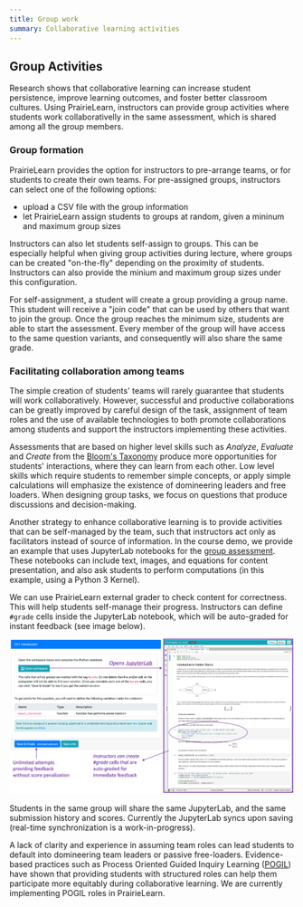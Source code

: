 ```yaml
---
title: Group work
summary: Collaborative learning activities
---
```


## Group Activities

Research shows that collaborative learning can increase student persistence, improve learning outcomes, and foster better classroom cultures. Using PrairieLearn, instructors can provide group activities where students work collaborativelly in the same assessment, which is shared among all the group members.

### Group formation

PrairieLearn provides the option for instructors to pre-arrange teams, or for students to create their own teams. For pre-assigned groups, instructors can select one of the following options:

- upload a CSV file with the group information
- let PrairieLearn assign students to groups at random, given a mininum and maximum group sizes

Instructors can also let students self-assign to groups. This can be especially helpful when giving group activities during lecture, where groups can be created "on-the-fly" depending on the proximity of students. Instructors can also provide the minium and maximum group sizes under this configuration.

For self-assignment, a student will create a group providing a group name. This student will receive a "join code" that can be used by others that want to join the group. Once the group reaches the minimum size, students are able to start the assessment. Every member of the group will have access to the same question variants, and consequently will also share the same grade.

### Facilitating collaboration among teams

The simple creation of students' teams will rarely guarantee that students will work collaboratively. However, successful and productive collaborations can be greatly improved by careful design of the task, assignment of team roles and the use of available technologies to both promote collaborations among students and support the instructors implementing these activities.

Assessments that are based on higher level skills such as *Analyze*, *Evaluate* and *Create* from the [Bloom's Taxonomy](https://en.wikipedia.org/wiki/Bloom's_taxonomy) produce more opportunities for students' interactions, where they can learn from each other. Low level skills which require students to remember simple concepts, or apply simple calculations will emphasize the existence of domineering leaders and free loaders. When designing group tasks, we focus on questions that produce discussions and decision-making.

Another strategy to enhance collaborative learning is to provide activities that can be self-managed by the team, such that instructors act only as facilitators instead of source of information. In the course demo, we provide an example that uses JupyterLab notebooks for the [group assessment](https://www.prairielearn.org/pl/course_instance/128605/assessment/2310480). These notebooks can include text, images, and equations for content presentation, and also ask students to perform computations (in this example, using a Python 3 Kernel).

We can use PrairieLearn external grader to check content for correctness. This will help students self-manage their progress. Instructors can define `#grade` cells inside the JupyterLab notebook, which will be auto-graded for instant feedback (see image below).

![](group-page1.png)

Students in the same group will share the same JupyterLab, and the same submission history and scores. Currently the JupyterLab syncs upon saving (real-time synchronization is a work-in-progress).

A lack of clarity and experience in assuming team roles can lead students to default into domineering team leaders or passive free-loaders. Evidence-based practices such as Process Oriented Guided Inquiry Learning ([POGIL](https://pogil.org)) have shown that providing students with structured roles can help them participate more equitably during collaborative learning. We are currently implementing POGIL roles in PrairieLearn.
